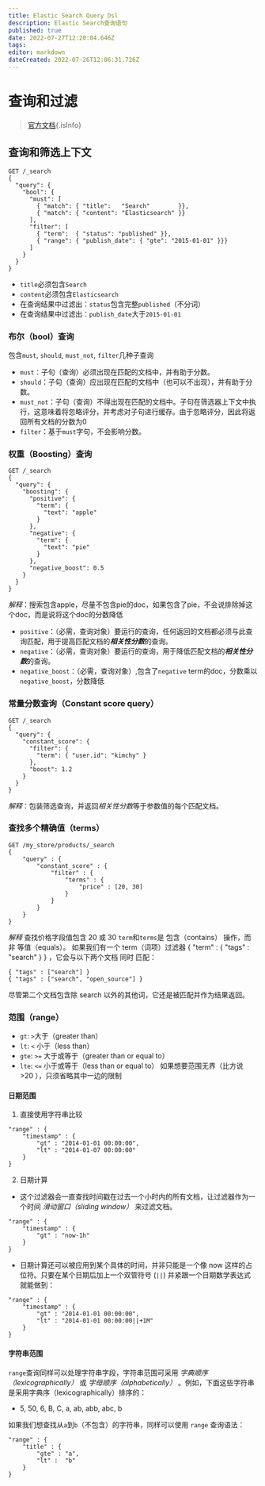 ```yaml
---
title: Elastic Search Query Dsl
description: Elastic Search查询语句
published: true
date: 2022-07-27T12:20:04.646Z
tags: 
editor: markdown
dateCreated: 2022-07-26T12:06:31.726Z
---
```


# 查询和过滤
> [官方文档](https://www.elastic.co/guide/en/elasticsearch/reference/current/query-filter-context.html){.isInfo}
## 查询和筛选上下文
```console
GET /_search
{
  "query": { 
    "bool": { 
      "must": [
        { "match": { "title":   "Search"        }},
        { "match": { "content": "Elasticsearch" }}
      ],
      "filter": [ 
        { "term":  { "status": "published" }},
        { "range": { "publish_date": { "gte": "2015-01-01" }}}
      ]
    }
  }
}
```
+ `title`必须包含`Search`
+ `content`必须包含`Elasticsearch`
+ 在查询结果中过滤出：`status`包含完整`published`（不分词）
+ 在查询结果中过滤出：`publish_date`大于`2015-01-01`

### 布尔（bool）查询
包含`must`, `should`, `must_not`, `filter`几种子查询
+ `must`：子句（查询）必须出现在匹配的文档中，并有助于分数。
+ `should`：子句（查询）应出现在匹配的文档中（也可以不出现），并有助于分数。
+ `must_not`：子句（查询）不得出现在匹配的文档中。子句在筛选器上下文中执行，这意味着将忽略评分，并考虑对子句进行缓存。由于忽略评分，因此将返回所有文档的分数为0
+ `filter`：基于`must`字句，不会影响分数。

### 权重（Boosting）查询
```console
GET /_search
{
  "query": {
    "boosting": {
      "positive": {
        "term": {
          "text": "apple"
        }
      },
      "negative": {
        "term": {
          "text": "pie"
        }
      },
      "negative_boost": 0.5
    }
  }
}
```
*解释*：搜索包含apple，尽量不包含pie的doc，如果包含了pie，不会说排除掉这个doc，而是说将这个doc的分数降低
+ `positive`：（必需，查询对象）要运行的查询，任何返回的文档都必须与此查询匹配，用于提高匹配文档的***相关性分数***的查询。
+ `negative`：（必需，查询对象）要运行的查询，用于降低匹配文档的***相关性分数***的查询。
+ `negative_boost`：（必需，查询对象）,包含了`negative` term的doc，分数乘以`negative_boost`，分数降低
### 常量分数查询（Constant score query）
```console
GET /_search
{
  "query": {
    "constant_score": {
      "filter": {
        "term": { "user.id": "kimchy" }
      },
      "boost": 1.2
    }
  }
}
```
*解释*：包装筛选查询，并返回*相关性分数*等于参数值的每个匹配文档。
### 查找多个精确值（terms）
```
GET /my_store/products/_search
{
    "query" : {
        "constant_score" : {
            "filter" : {
                "terms" : { 
                    "price" : [20, 30]
                }
            }
        }
    }
}
```
*解释* 查找价格字段值包含 20 或 30
`term`和`terms`是 包含（contains） 操作，而非 等值（equals）。
如果我们有一个 term（词项）过滤器 { "term" : { "tags" : "search" } } ，它会与以下两个文档 同时 匹配：
```
{ "tags" : ["search"] }
{ "tags" : ["search", "open_source"] }
```
尽管第二个文档包含除 search 以外的其他词，它还是被匹配并作为结果返回。
### 范围（range）
+ `gt`: `>`大于（greater than）
+ `lt`: `<` 小于（less than）
+ `gte`: `>=` 大于或等于（greater than or equal to）
+ `lte`: `<=` 小于或等于（less than or equal to）
如果想要范围无界（比方说 >20 ），只须省略其中一边的限制
#### 日期范围
1. 直接使用字符串比较
```
"range" : {
    "timestamp" : {
        "gt" : "2014-01-01 00:00:00",
        "lt" : "2014-01-07 00:00:00"
    }
}
```
2. 日期计算
+ 这个过滤器会一直查找时间戳在过去一个小时内的所有文档，让过滤器作为一个时间 *滑动窗口（sliding window）* 来过滤文档。
```
"range" : {
    "timestamp" : {
        "gt" : "now-1h"
    }
}
```
+ 日期计算还可以被应用到某个具体的时间，并非只能是一个像 now 这样的占位符。只要在某个日期后加上一个双管符号 (`||`) 并紧跟一个日期数学表达式就能做到：
```
"range" : {
    "timestamp" : {
        "gt" : "2014-01-01 00:00:00",
        "lt" : "2014-01-01 00:00:00||+1M" 
    }
}
```
#### 字符串范围
`range`查询同样可以处理字符串字段，字符串范围可采用 *字典顺序（lexicographically）* 或 *字母顺序（alphabetically）* 。例如，下面这些字符串是采用字典序（lexicographically）排序的：

+ 5, 50, 6, B, C, a, ab, abb, abc, b

如果我们想查找从`a`到`b`（不包含）的字符串，同样可以使用 `range` 查询语法：
```
"range" : {
    "title" : {
        "gte" : "a",
        "lt" :  "b"
    }
}
```

